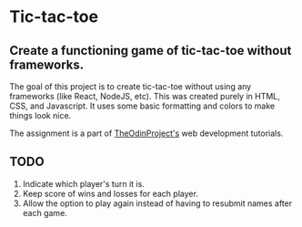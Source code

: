 # Tic-tac-toe

## Create a functioning game of tic-tac-toe without frameworks.

The goal of this project is to create tic-tac-toe without using any frameworks (like React, NodeJS, etc). This was created purely
in HTML, CSS, and Javascript. It uses some basic formatting and colors to make things look nice.

The assignment is a part of [TheOdinProject's](https://theodinproject.com/) web development tutorials.

## TODO

1. Indicate which player's turn it is.
2. Keep score of wins and losses for each player.
3. Allow the option to play again instead of having to resubmit names after each game.